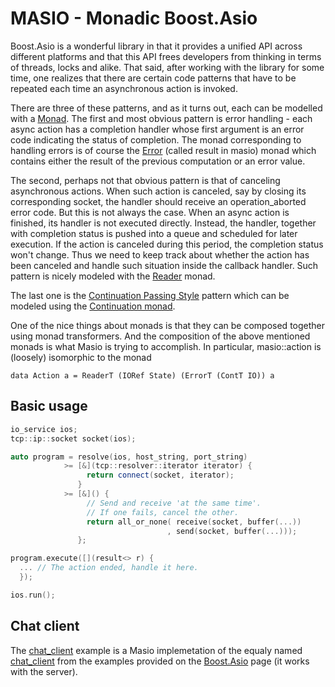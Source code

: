 # MASIO - Monadic Boost.Asio

Boost.Asio is a wonderful library in that it provides a unified API across different platforms and that this API frees developers from thinking in terms of threads, locks and alike. That said, after working with the library for some time, one realizes that there are certain code patterns that have to be repeated each time an asynchronous action is invoked.

There are three of these patterns, and as it turns out, each can be modelled with a [Monad](http://en.wikipedia.org/wiki/Monad_%28functional_programming%29). The first and most obvious pattern is error handling - each async action has a completion handler whose first argument is an error code indicating the status of completion. The monad corresponding to handling errors is of course the [Error](http://monads.haskell.cz/html/errormonad.html) (called result in masio) monad which contains either the result of the previous computation or an error value.

The second, perhaps not that obvious pattern is that of canceling asynchronous actions. When such action is canceled, say by closing its corresponding socket, the handler should receive an operation_aborted error code. But this is not always the case. When an async action is finished, its handler is not executed directly. Instead, the handler, together with completion status is pushed into a queue and scheduled for later execution. If the action is canceled during this period, the completion status won't change. Thus we need to keep track about whether the action has been canceled and handle such situation inside the callback handler. Such pattern is nicely modeled with the [Reader](http://monads.haskell.cz/html/readermonad.html) monad. 

The last one is the [Continuation Passing Style](http://en.wikipedia.org/wiki/Continuation-passing_style) pattern which can be modeled using the [Continuation monad](http://www.haskellforall.com/2012/12/the-continuation-monad.html).

One of the nice things about monads is that they can be composed together using monad transformers. And the composition of the above mentioned monads is what Masio is trying to accomplish. In particular, masio::action is (loosely) isomorphic to the monad

    data Action a = ReaderT (IORef State) (ErrorT (ContT IO)) a

## Basic usage
```cpp
io_service ios;
tcp::ip::socket socket(ios);

auto program = resolve(ios, host_string, port_string)
            >= [&](tcp::resolver::iterator iterator) {
                 return connect(socket, iterator);
               }
            >= [&]() {
                 // Send and receive 'at the same time'.
                 // If one fails, cancel the other.
                 return all_or_none( receive(socket, buffer(...))
                                   , send(socket, buffer(...)));
               };

program.execute([](result<> r) {
  ... // The action ended, handle it here.
  });

ios.run();    
```

## Chat client
The [chat_client](https://github.com/inetic/masio/blob/master/examples/chat_client.cpp) example is a Masio implemetation of the equaly named [chat_client](http://www.boost.org/doc/libs/1_55_0/doc/html/boost_asio/example/cpp11/chat/chat_client.cpp) from the examples provided on the [Boost.Asio](http://www.boost.org/doc/libs/1_55_0/doc/html/boost_asio/examples/cpp11_examples.html) page (it works with the server). 

